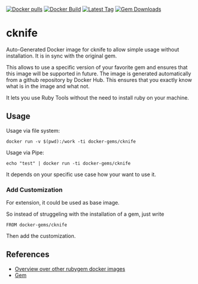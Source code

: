 [![Docker pulls](https://img.shields.io/docker/pulls/rubygem/cknife.svg)](https://hub.docker.com/r/rubygem/cknife/)
[![Docker Build](https://img.shields.io/docker/automated/rubygem/cknife.svg)](https://hub.docker.com/r/rubygem/cknife/)
[![Latest Tag](https://img.shields.io/github/tag/docker-rubygem/cknife.svg)](https://hub.docker.com/r/rubygem/cknife/)
[![Gem Downloads](https://img.shields.io/gem/dt/cknife.svg)](https://rubygems.org/gems/cknife/)
# cknife

Auto-Generated Docker image for cknife to allow simple usage without installation.
It is in sync with the original gem.

This allows to use a specific version of your favorite gem and ensures that this image will be supported in future.
The image is generated automatically from a github repository by Docker Hub.
This ensures that you exactly know what is in the image and what not.

It lets you use Ruby Tools without the need to install ruby on your machine.

## Usage

Usage via file system:

`docker run -v $(pwd):/work -ti docker-gems/cknife`

Usage via Pipe:

`echo "test" | docker run -ti docker-gems/cknife`

It depends on your specific use case how your want to use it.

### Add Customization

For extension, it could be used as base image.

So instead of struggeling with the installation of a gem, just write

`FROM docker-gems/cknife`

Then add the customization.

## References

 - [Overview over other rubygem docker images](https://github.com/thinkbot/docker-rubygem)
 - [Gem](https://rubygems.org/gems/cknife/)
